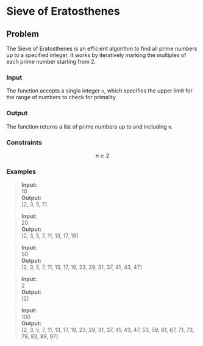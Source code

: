 # Sieve of Eratosthenes

## Problem

The Sieve of Eratosthenes is an efficient algorithm to find all prime numbers up to a specified integer. It works by iteratively marking the multiples of each prime number starting from 2.

### Input

The function accepts a single integer `n`, which specifies the upper limit for the range of numbers to check for primality.

### Output

The function returns a list of prime numbers up to and including `n`.

### Constraints
$$
n \geq 2
$$

### Examples

> **Input:**  
> 10  
> **Output:**  
> [2, 3, 5, 7]

> **Input:**  
> 20  
> **Output:**  
> [2, 3, 5, 7, 11, 13, 17, 19]

> **Input:**  
> 50  
> **Output:**  
> [2, 3, 5, 7, 11, 13, 17, 19, 23, 29, 31, 37, 41, 43, 47]

> **Input:**  
> 2  
> **Output:**  
> [2]

> **Input:**  
> 100  
> **Output:**  
> [2, 3, 5, 7, 11, 13, 17, 19, 23, 29, 31, 37, 41, 43, 47, 53, 59, 61, 67, 71, 73, 79, 83, 89, 97]
